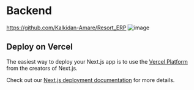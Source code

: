 # Backend
https://github.com/Kalkidan-Amare/Resort_ERP
![image](https://github.com/user-attachments/assets/bb434db7-f4f2-4281-8fcf-42b0f2b63bb4)


## Deploy on Vercel

The easiest way to deploy your Next.js app is to use the [Vercel Platform](https://vercel.com/new?utm_medium=default-template&filter=next.js&utm_source=create-next-app&utm_campaign=create-next-app-readme) from the creators of Next.js.

Check out our [Next.js deployment documentation](https://nextjs.org/docs/app/building-your-application/deploying) for more details.
